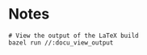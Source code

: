 <!--
SPDX-FileCopyrightText: 2022 Julian Amann <dev@vertexwahn.de>
SPDX-License-Identifier: Apache-2.0
-->

# Notes

```shell
# View the output of the LaTeX build
bazel run //:docu_view_output
```
